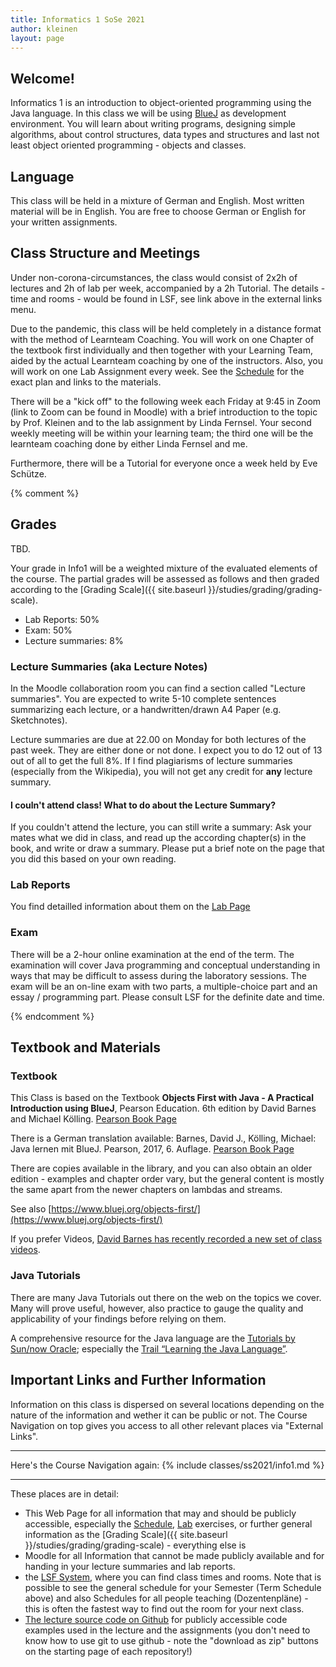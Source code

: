 ```yaml
---
title: Informatics 1 SoSe 2021
author: kleinen
layout: page
---
```


## Welcome!

Informatics 1 is an introduction to object-oriented programming using the Java
language. In this class we will be using [BlueJ](https://bluej.org/) as development environment.
You will learn about writing programs, designing simple algorithms, about
control structures, data types and structures and last not least object oriented
programming - objects and classes.

## Language

This class will be held in a mixture of German and English.
Most written material will be in English.
You are free to choose German or English for your written assignments.

## Class Structure and Meetings

Under non-corona-circumstances, the class would consist of 2x2h of
lectures and 2h of lab per week, accompanied by a 2h Tutorial.
The details - time and rooms - would be found in LSF, see link above in the external links menu.

Due to the pandemic, this class will be held completely in a distance format
with the method of Learnteam Coaching. You will work on one Chapter of the textbook
first individually and then together with your Learning Team, aided by
the actual Learnteam coaching by one of the instructors. Also, you will
work on one Lab Assignment every week. See the [Schedule](./schedule) for the
exact plan and links to the materials.

There will be a "kick off" to the following week each Friday at 9:45 in Zoom
(link to Zoom can be found in Moodle) with a brief introduction to the topic by
Prof. Kleinen and to the lab assignment by Linda Fernsel.
Your second weekly meeting will be within your learning team;
the third one will be the learnteam coaching done by either Linda Fernsel and
me.

Furthermore, there will be a Tutorial for everyone once a week held by Eve Schütze.

{% comment %}
## Grades

TBD.


Your grade in Info1 will be a weighted mixture of the evaluated elements of the
 course. The partial grades will be assessed as follows and then graded according to the [Grading Scale]({{ site.baseurl }}/studies/grading/grading-scale).

* Lab Reports: 50%
* Exam: 50%
* Lecture summaries: 8%


### Lecture Summaries (aka Lecture Notes)
In the Moodle collaboration room you can find a section called "Lecture summaries".
You are expected to write 5-10 complete sentences summarizing each lecture, or
a handwritten/drawn A4 Paper (e.g. Sketchnotes).

Lecture summaries are due at 22.00 on Monday for both lectures of the past week.
They are either done or not done. I expect you to do 12 out of 13 out of all
to get the full 8%.
If I find plagiarisms of lecture summaries (especially from the Wikipedia),
you will not get any credit for **any** lecture summary.

#### I couln't attend class! What to do about the Lecture Summary?

If you couldn't attend the lecture, you can still write a summary: Ask your
mates what we did in class, and read up the according chapter(s) in the book,
and write or draw a summary. Please put a brief note on the page that you
did this based on your own reading.

### Lab Reports
You find detailled information about them on the [Lab Page](labs/)

### Exam

There will be a 2-hour online examination at the end of the term. The examination will cover Java programming and conceptual understanding in ways that may be difficult to assess during the laboratory sessions. The exam will be an on-line exam with two parts, a multiple-choice part and an essay / programming part. Please consult LSF for the definite date and time.

{% endcomment %}

## Textbook and Materials

### Textbook

This Class is based on the Textbook **Objects First with Java - A Practical
Introduction using BlueJ**, Pearson Education. 6th edition by David Barnes and
Michael Kölling. [Pearson Book Page](https://www.pearson-studium.de/objects-first-with-java-a-practical-introduction-using-bluej-global-edition.html)

There is a German translation available: Barnes, David J., Kölling, Michael: Java lernen mit BlueJ. Pearson,  2017, 6. Auflage. [Pearson Book Page](https://www.pearson-studium.de/java-lernen-mit-bluej_4.html)

There are copies available in the library, and you can also obtain an older edition - examples and chapter order vary, but the general content is mostly the same apart from the newer chapters on lambdas and streams.

See also [https://www.bluej.org/objects-first/](https://www.bluej.org/objects-first/)

If you prefer Videos, [David Barnes has recently recorded a new set of class videos](https://www.youtube.com/c/kentdjb/videos?view=0&sort=da&flow=grid).

### Java Tutorials

There are many Java Tutorials out there on the web on the topics we cover. Many will prove useful, however, also practice to gauge the quality
and applicability of your findings before relying on them.

A comprehensive resource for the Java language are the [Tutorials by Sun/now Oracle][7]; especially the [Trail &#8220;Learning the Java Language&#8221;][8].


 [7]: https://download.oracle.com/javase/tutorial/
 [8]: https://download.oracle.com/javase/tutorial/java/

## Important Links and Further Information

Information on this class is dispersed on several locations depending on the nature of the information and wether it can be public or not.
The Course Navigation on top gives you access to all other relevant places via "External Links".

<hr />
Here's the Course Navigation again:
{% include classes/ss2021/info1.md %}
<hr />

These places are in detail:

* This Web Page for all information that may and should be publicly accessible,
  especially the [Schedule](schedule), [Lab](labs) exercises, or further general information as the [Grading Scale]({{ site.baseurl }}/studies/grading/grading-scale) - everything else is
* Moodle for all Information that cannot be made publicly available and for handing in your lecture summaries and lab reports.
* the [LSF System](https://lsf.htw-berlin.de), where you can find class times and rooms. Note that is possible to see the general schedule for your Semester (Term Schedule above) and also Schedules for all people teaching (Dozentenpläne) - this is often the fastest way to find out the room for your next class.
* [The lecture source code on Github](https://github.com/htw-imi-info1) for publicly accessible code examples used in the lecture and the assignments (you don't need to know how to use git to use github - note the "download as zip" buttons on the starting page of each repository!)  
